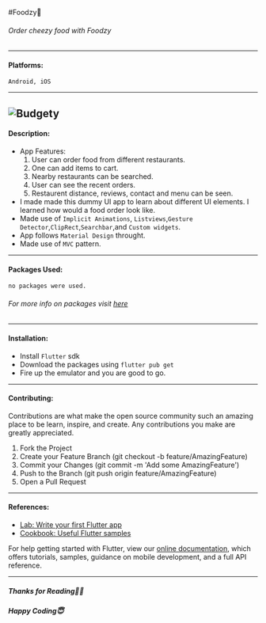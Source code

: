 #Foodzy🍱
###### Order cheezy food with Foodzy

------------



#### Platforms:  
`Android, iOS`

------------
![Budgety](https://user-images.githubusercontent.com/55269410/115545866-ec31b300-a2c1-11eb-99c2-950d99725f4f.png)
------------
#### Description: 
- App Features:
	1. User can order food from different restaurants.
	2. One can add items to cart.
	3. Nearby restaurants can be searched.
	4. User can see the recent orders.
	5. Restaurent distance, reviews, contact and menu can be seen.
- I made made this dummy UI app to learn about different UI elements. I learned how would a food order look like. 
- Made use of `Implicit Animations`, `Listviews`,`Gesture Detector`,`ClipRect`,`Searchbar`,and `Custom widgets`.
- App follows `Material Design` throught.
- Made use of `MVC` pattern.

------------

#### Packages Used:
`no packages were used.`
###### For more info on packages visit [here](http://pub.dev "here")
------------

#### Installation:
- Install `Flutter` sdk
- Download the packages using `flutter pub get`
- Fire up the emulator and you are good to go.

------------
#### Contributing:
Contributions are what make the open source community such an amazing place to be learn, inspire, and create. Any contributions you make are greatly appreciated.
1. Fork the Project
2. Create your Feature Branch (git checkout -b feature/AmazingFeature)
3. Commit your Changes (git commit -m 'Add some AmazingFeature')
4. Push to the Branch (git push origin feature/AmazingFeature)
5. Open a Pull Request

------------
#### References:

- [Lab: Write your first Flutter app](https://flutter.dev/docs/get-started/codelab)
- [Cookbook: Useful Flutter samples](https://flutter.dev/docs/cookbook)

For help getting started with Flutter, view our
[online documentation](https://flutter.dev/docs), which offers tutorials,
samples, guidance on mobile development, and a full API reference.

------------


##### Thanks for Reading🙏🏻
##### Happy Coding😇



   



